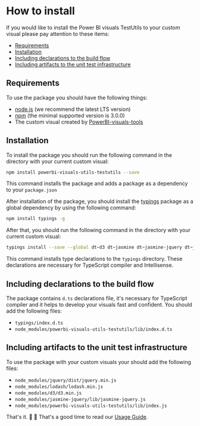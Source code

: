 # How to install
If you would like to install the Power BI visuals TestUtils to your custom visual please pay attention to these items:
* [Requirements](#requirements)
* [Installation](#installation)
* [Including declarations to the build flow](#including-declarations-to-the-build-flow)
* [Including artifacts to the unit test infrastructure](#including-artifacts-to-the-unit-test-infrastructure)

## Requirements
To use the package you should have the following things:
* [node.js](https://nodejs.org) (we recommend the latest LTS version)
* [npm](https://www.npmjs.com/) (the minimal supported version is 3.0.0)
* The custom visual created by [PowerBI-visuals-tools](https://github.com/Microsoft/PowerBI-visuals-tools)

## Installation
To install the package you should run the following command in the directory with your current custom visual:

```bash
npm install powerbi-visuals-utils-testutils --save
```

This command installs the package and adds a package as a dependency to your ```package.json```

After installation of the package, you should install the [typings](https://www.npmjs.com/package/typings) package as a global dependency by using the following command:
```bash
npm install typings -g
```

After that, you should run the following command in the directory with your current custom visual:
```bash
typings install --save --global dt~d3 dt~jasmine dt~jasmine-jquery dt~jquery dt~lodash
```

This command installs type declarations to the ```typings``` directory. These declarations are necessary for TypeScript compiler and Intellisense.

## Including declarations to the build flow
The package contains ```d.ts``` declarations file, it's necessary for TypeScript compiler and it helps to develop your visuals fast and confident. You should add the following files:
* ```typings/index.d.ts```
* ```node_modules/powerbi-visuals-utils-testutils/lib/index.d.ts```

## Including artifacts to the unit test infrastructure
To use the package with your custom visuals your should add the following files:
* ```node_modules/jquery/dist/jquery.min.js```
* ```node_modules/lodash/lodash.min.js```
* ```node_modules/d3/d3.min.js```
* ```node_modules/jasmine-jquery/lib/jasmine-jquery.js```
* ```node_modules/powerbi-visuals-utils-testutils/lib/index.js```

That's it. :rocket: :metal: That's a good time to read our [Usage Guide](./usage-guide.md).
